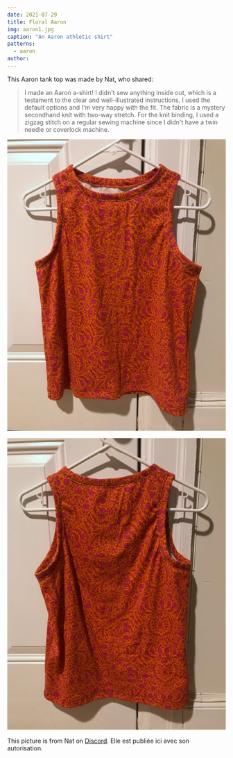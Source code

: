 ```yaml
---
date: 2021-07-29
title: Floral Aaron
img: aaron1.jpg
caption: "An Aaron athletic shirt"
patterns:
  - aaron
author:
---
```


This Aaron tank top was made by Nat, who shared:

> I made an Aaron a-shirt! I didn't sew anything inside out, which is a testament to the clear and well-illustrated instructions. I used the default options and I'm very happy with the fit. The fabric is a mystery secondhand knit with two-way stretch. For the knit binding, I used a zigzag stitch on a regular sewing machine since I didn't have a twin needle or coverlock machine.

![Aaron front](aaron2.jpg)

![Aaron back](aaron3.jpg)

<Note>

This picture is from Nat on [Discord](https://discord.freesewing.org/). Elle est publiée ici avec son autorisation.

</Note>
